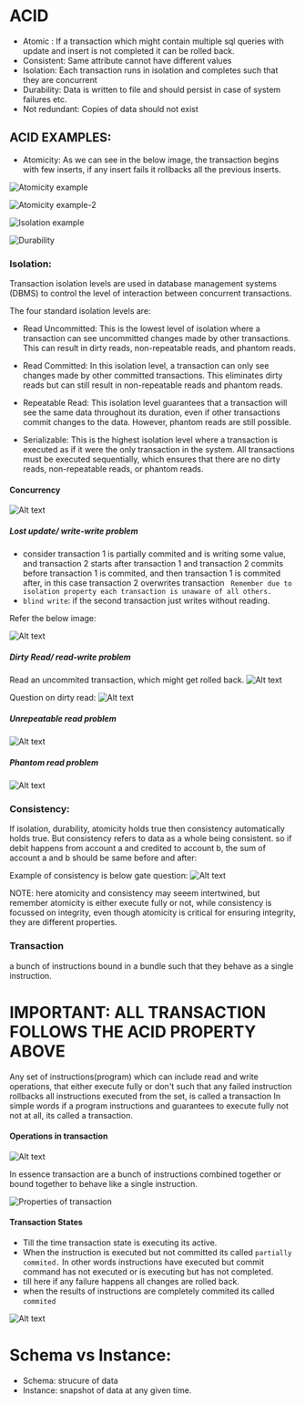 # ACID
- Atomic : If a transaction which might contain multiple sql queries with update and insert is not completed it can be rolled back.
- Consistent: Same attribute cannot have different values
- Isolation: Each transaction runs in isolation and completes such that they are concurrent
- Durability: Data is written to file and should persist in case of system failures etc.
- Not redundant: Copies of data should not exist

## ACID EXAMPLES:

- Atomicity: As we can see in the below image, the transaction begins with few inserts, if any insert fails it rollbacks all the previous inserts.

![Atomicity example](image.png)

![Atomicity example-2](image-3.png)

![Isolation example](image-4.png)

![Durability](image-5.png)

### Isolation:
Transaction isolation levels are used in database management systems (DBMS) to control the level of interaction between concurrent transactions. 

The four standard isolation levels are:
- Read Uncommitted: This is the lowest level of isolation where a transaction can see uncommitted changes made by other transactions.   This can result in dirty reads, non-repeatable reads, and phantom reads.

- Read Committed: In this isolation level, a transaction can only see changes made by other committed transactions. This eliminates dirty reads but can still result in non-repeatable reads and phantom reads.

- Repeatable Read: This isolation level guarantees that a transaction will see the same data throughout its duration, even if other transactions commit changes to the data. However, phantom reads are still possible.

- Serializable: This is the highest isolation level where a transaction is executed as if it were the only transaction in the system. All transactions must be executed sequentially, which ensures that there are no dirty reads, non-repeatable reads, or phantom reads.

#### Concurrency

![Alt text](image-8.png)

##### Lost update/ write-write problem
- consider transaction 1 is partially commited and is writing some value, and transaction 2 starts after transaction 1 and transaction 2 commits before transaction 1 is commited, and then transaction 1 is commited after, in this case transaction 2 overwrites transaction 
` Remember due to isolation property each transaction is unaware of all others.`
- `blind write`: if the second transaction just writes without reading.

Refer the below image:

![Alt text](image-9.png)

##### Dirty Read/ read-write problem

Read an uncommited transaction, which might get rolled back.
![Alt text](image-10.png)

Question on dirty read: 
![Alt text](image-13.png)

##### Unrepeatable read problem

![Alt text](image-11.png)

##### Phantom read problem

![Alt text](image-12.png)

### Consistency: 
If isolation, durability, atomicity holds true then consistency automatically holds true.
But consistency refers to data as a whole being consistent.
so if debit happens from account a and credited to account b, the sum of account a and b should be same before and after:

Example of consistency is below gate question:
![Alt text](image-6.png)

NOTE: here atomicity and consistency may seeem intertwined, but remember atomicity is either execute fully or not, while consistency is focussed on integrity, even though atomicity is critical for ensuring integrity, they are different properties.

### Transaction
a bunch of instructions bound in a bundle such that they behave as a single instruction.

# IMPORTANT: ALL TRANSACTION FOLLOWS THE ACID PROPERTY ABOVE

Any set of instructions(program) which can include read and write operations, that either execute fully or don't such that any failed instruction rollbacks all instructions executed from the set, is called a transaction
In simple words if a program instructions and guarantees to execute fully not not at all, its called a transaction.

#### Operations in transaction
![Alt text](image-1.png)

In essence transaction are a bunch of instructions combined together or bound together to behave like a single instruction.

![Properties of transaction](image-2.png)

#### Transaction States
- Till the time transaction state is executing its active.
- When the instruction is executed but not committed its called `partially commited.` In other words instructions have executed but commit command has not executed or is executing but has not completed.
- till here if any failure happens all changes are rolled back.
- when the results of instructions are completely commited its called `commited`



![Alt text](image-7.png)

# Schema vs Instance:
- Schema: strucure of data
- Instance: snapshot of data at any given time.


